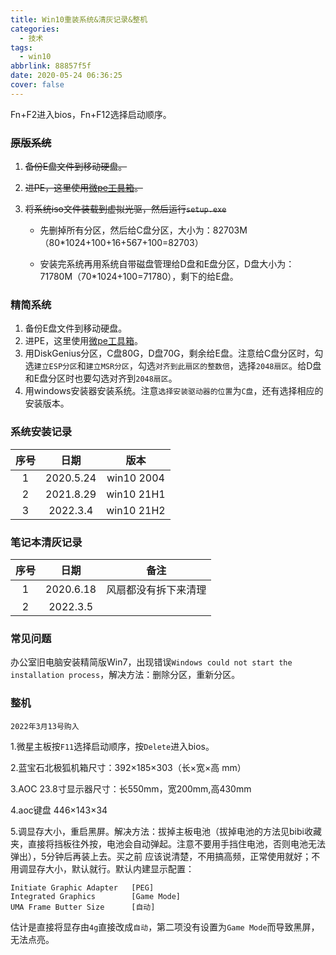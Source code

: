 ```yaml
---
title: Win10重装系统&清灰记录&整机
categories:
  - 技术
tags:
  - win10
abbrlink: 88857f5f
date: 2020-05-24 06:36:25
cover: false
---
```


<div class="note primary">Fn+F2进入bios，Fn+F12选择启动顺序。</div>

### ~~原版系统~~

1. ~~备份E盘文件到移动硬盘。~~

2. ~~进PE，这里使用[微pe工具箱](http://www.wepe.com.cn/)。~~

3. ~~将系统iso文件装载到虚拟光驱，然后运行`setup.exe`~~
   + 先删掉所有分区，然后给C盘分区，大小为：82703M（80*1024+100+16+567+100=82703）
   
   + 安装完系统再用系统自带磁盘管理给D盘和E盘分区，D盘大小为：71780M（70*1024+100=71780），剩下的给E盘。

### 精简系统

1. 备份E盘文件到移动硬盘。
2. 进PE，这里使用[微pe工具箱](http://www.wepe.com.cn/)。
3. 用DiskGenius分区，C盘80G，D盘70G，剩余给E盘。注意给C盘分区时，勾选`建立ESP分区`和`建立MSR分区`，勾选`对齐到此扇区的整数倍`，选择`2048扇区`。给D盘和E盘分区时也要勾选对齐到`2048扇区`。
4. 用windows安装器安装系统。注意`选择安装驱动器的位置`为`C盘`，还有选择相应的安装版本。

### 系统安装记录

| 序号 |   日期    |    版本    |
| :--: | :-------: | :--------: |
|  1   | 2020.5.24 | win10 2004 |
|  2   | 2021.8.29 | win10 21H1 |
|  3   | 2022.3.4  | win10 21H2 |

### 笔记本清灰记录

| 序号 |   日期    |         备注         |
| :--: | :-------: | :------------------: |
|  1   | 2020.6.18 | 风扇都没有拆下来清理 |
|  2   | 2022.3.5  |                      |

### 常见问题

办公室旧电脑安装精简版Win7，出现错误`Windows could not start the installation process`，解决方法：删除分区，重新分区。

### 整机

`2022年3月13号购入`

1.微星主板按`F11`选择启动顺序，按`Delete`进入bios。

2.蓝宝石北极狐机箱尺寸：392×185×303（长×宽×高 mm）

3.AOC 23.8寸显示器尺寸：长550mm，宽200mm,高430mm

4.aoc键盘 446×143×34

5.调显存大小，重启黑屏。解决方法：拔掉主板电池（拔掉电池的方法见bibi收藏夹，直接将挡板往外按，电池会自动弹起。注意不要用手挡住电池，否则电池无法弹出），5分钟后再装上去。买之前 应该说清楚，不用搞高频，正常使用就好；不用调显存大小，默认就行。默认内建显示配置：

```
Initiate Graphic Adapter   [PEG]
Integrated Graphics        [Game Mode]
UMA Frame Butter Size      [自动]
```

估计是直接将显存由`4g`直接改成`自动`，第二项没有设置为`Game Mode`而导致黑屏，无法点亮。

